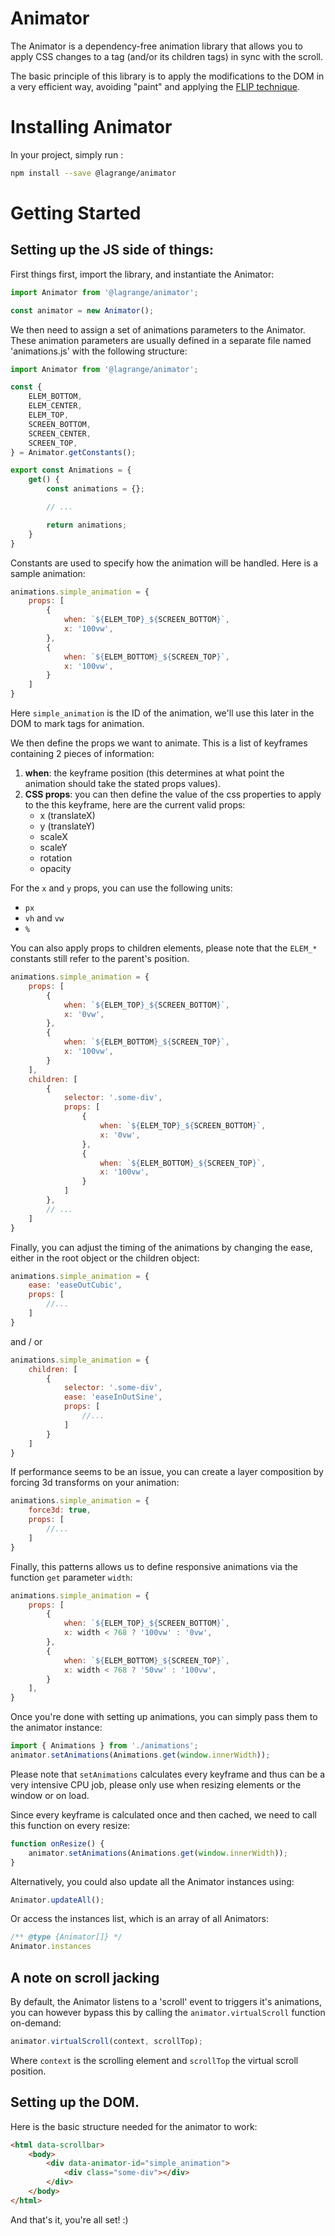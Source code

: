 # Animator

The Animator is a dependency-free animation library that allows you to apply CSS changes to a tag (and/or its children tags) in sync with the scroll.

The basic principle of this library is to apply the modifications to the DOM in a very efficient way, avoiding "paint" and applying the [FLIP technique](https://aerotwist.com/blog/flip-your-animations/).


# Installing Animator

In your project, simply run :

```sh
npm install --save @lagrange/animator
```


# Getting Started

## Setting up the JS side of things:


First things first, import the library, and instantiate the Animator:

```js
import Animator from '@lagrange/animator';

const animator = new Animator();
```

We then need to assign a set of animations parameters to the Animator. These animation parameters are usually defined in a separate file named 'animations.js' with the following structure:

```js
import Animator from '@lagrange/animator';

const {
    ELEM_BOTTOM,
    ELEM_CENTER,
    ELEM_TOP,
    SCREEN_BOTTOM,
    SCREEN_CENTER,
    SCREEN_TOP,
} = Animator.getConstants();

export const Animations = {
    get() {
        const animations = {};

        // ...

        return animations;
    }
}
```

Constants are used to specify how the animation will be handled. Here is a sample animation:

```js
animations.simple_animation = {
    props: [
        {
            when: `${ELEM_TOP}_${SCREEN_BOTTOM}`,
            x: '100vw',
        },
        {
            when: `${ELEM_BOTTOM}_${SCREEN_TOP}`,
            x: '100vw',
        }
    ]
}
```

Here `simple_animation` is the ID of the animation, we'll use this later in the DOM to mark tags for animation.

We then define the props we want to animate. This is a list of keyframes containing 2 pieces of information:

1. **when**: the keyframe position (this determines at what point the animation should take the stated props values).
2. **CSS props**: you can then define the value of the css properties to apply to the this keyframe, here are the current valid props:
   - x (translateX)
   - y (translateY)
   - scaleX
   - scaleY
   - rotation
   - opacity
   
For the `x` and `y` props, you can use the following units:
   - `px`
   - `vh` and `vw`
   - `%`

You can also apply props to children elements, please note that the `ELEM_*` constants still refer to the parent's position.

```js
animations.simple_animation = {
    props: [
        {
            when: `${ELEM_TOP}_${SCREEN_BOTTOM}`,
            x: '0vw',
        },
        {
            when: `${ELEM_BOTTOM}_${SCREEN_TOP}`,
            x: '100vw',
        }
    ],
    children: [
        {
            selector: '.some-div',
            props: [
                {
                    when: `${ELEM_TOP}_${SCREEN_BOTTOM}`,
                    x: '0vw',
                },
                {
                    when: `${ELEM_BOTTOM}_${SCREEN_TOP}`,
                    x: '100vw',
                }
            ]
        },
        // ...
    ]
}
```

Finally, you can adjust the timing of the animations by changing the ease, either in the root object or the children object:

```js
animations.simple_animation = {
    ease: 'easeOutCubic',
    props: [
        //...
    ]
}
```

and / or

```js
animations.simple_animation = {
    children: [
        {
            selector: '.some-div',
            ease: 'easeInOutSine',
            props: [
                //...
            ]
        }
    ]
}
```

If performance seems to be an issue, you can create a layer composition by forcing 3d transforms on your animation:

```js
animations.simple_animation = {
    force3d: true,
    props: [
        //...
    ]
}
```

Finally, this patterns allows us to define responsive animations via the function `get` parameter `width`: 

```js
animations.simple_animation = {
    props: [
        {
            when: `${ELEM_TOP}_${SCREEN_BOTTOM}`,
            x: width < 768 ? '100vw' : '0vw',
        },
        {
            when: `${ELEM_BOTTOM}_${SCREEN_TOP}`,
            x: width < 768 ? '50vw' : '100vw',
        }
    ],
}
```

Once you're done with setting up animations, you can simply pass them to the animator instance:

```js
import { Animations } from './animations';
animator.setAnimations(Animations.get(window.innerWidth));
```

Please note that `setAnimations` calculates every keyframe and thus can be a very intensive CPU job, please only use when resizing elements or the window or on load.

Since every keyframe is calculated once and then cached, we need to call this function on every resize:

```js
function onResize() {
    animator.setAnimations(Animations.get(window.innerWidth));
}
```

Alternatively, you could also update all the Animator instances using:

```js
Animator.updateAll();
```

Or access the instances list, which is an array of all Animators:

```js
/** @type {Animator[]} */
Animator.instances
```

## A note on scroll jacking

By default, the Animator listens to a 'scroll' event to triggers it's animations, you can however bypass this by calling the `animator.virtualScroll` function on-demand:

```js
animator.virtualScroll(context, scrollTop);
```

Where `context` is the scrolling element and `scrollTop` the virtual scroll position.


## Setting up the DOM.

Here is the basic structure needed for the animator to work:

```html
<html data-scrollbar>
    <body>
        <div data-animator-id="simple_animation">
            <div class="some-div"></div>
        </div>
    </body>
</html>
```

And that's it, you're all set! :)